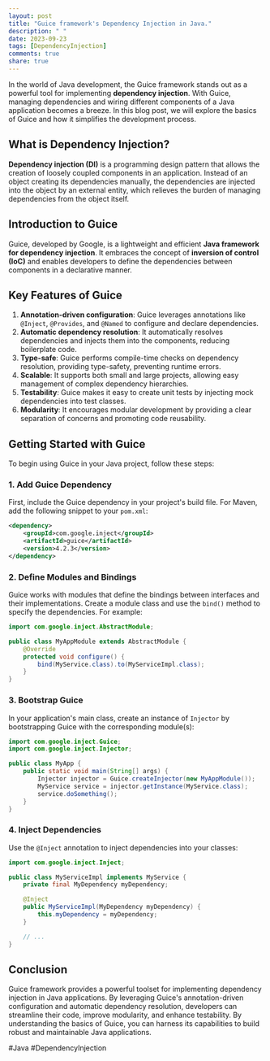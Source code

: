 ```yaml
---
layout: post
title: "Guice framework's Dependency Injection in Java."
description: " "
date: 2023-09-23
tags: [DependencyInjection]
comments: true
share: true
---
```


In the world of Java development, the Guice framework stands out as a powerful tool for implementing **dependency injection**. With Guice, managing dependencies and wiring different components of a Java application becomes a breeze. In this blog post, we will explore the basics of Guice and how it simplifies the development process.

## What is Dependency Injection?

**Dependency injection (DI)** is a programming design pattern that allows the creation of loosely coupled components in an application. Instead of an object creating its dependencies manually, the dependencies are injected into the object by an external entity, which relieves the burden of managing dependencies from the object itself.

## Introduction to Guice

Guice, developed by Google, is a lightweight and efficient **Java framework for dependency injection**. It embraces the concept of **inversion of control (IoC)** and enables developers to define the dependencies between components in a declarative manner.

## Key Features of Guice

1. **Annotation-driven configuration**: Guice leverages annotations like `@Inject`, `@Provides`, and `@Named` to configure and declare dependencies.
2. **Automatic dependency resolution**: It automatically resolves dependencies and injects them into the components, reducing boilerplate code.
3. **Type-safe**: Guice performs compile-time checks on dependency resolution, providing type-safety, preventing runtime errors.
4. **Scalable**: It supports both small and large projects, allowing easy management of complex dependency hierarchies.
5. **Testability**: Guice makes it easy to create unit tests by injecting mock dependencies into test classes.
6. **Modularity**: It encourages modular development by providing a clear separation of concerns and promoting code reusability.

## Getting Started with Guice

To begin using Guice in your Java project, follow these steps:

### 1. Add Guice Dependency

First, include the Guice dependency in your project's build file. For Maven, add the following snippet to your `pom.xml`:

```xml
<dependency>
    <groupId>com.google.inject</groupId>
    <artifactId>guice</artifactId>
    <version>4.2.3</version>
</dependency>
```

### 2. Define Modules and Bindings

Guice works with modules that define the bindings between interfaces and their implementations. Create a module class and use the `bind()` method to specify the dependencies. For example:

```java
import com.google.inject.AbstractModule;

public class MyAppModule extends AbstractModule {
    @Override
    protected void configure() {
        bind(MyService.class).to(MyServiceImpl.class);
    }
}
```

### 3. Bootstrap Guice

In your application's main class, create an instance of `Injector` by bootstrapping Guice with the corresponding module(s):

```java
import com.google.inject.Guice;
import com.google.inject.Injector;

public class MyApp {
    public static void main(String[] args) {
        Injector injector = Guice.createInjector(new MyAppModule());
        MyService service = injector.getInstance(MyService.class);
        service.doSomething();
    }
}
```
### 4. Inject Dependencies

Use the `@Inject` annotation to inject dependencies into your classes:

```java
import com.google.inject.Inject;

public class MyServiceImpl implements MyService {
    private final MyDependency myDependency;

    @Inject
    public MyServiceImpl(MyDependency myDependency) {
        this.myDependency = myDependency;
    }

    // ...
}
```

## Conclusion

Guice framework provides a powerful toolset for implementing dependency injection in Java applications. By leveraging Guice's annotation-driven configuration and automatic dependency resolution, developers can streamline their code, improve modularity, and enhance testability. By understanding the basics of Guice, you can harness its capabilities to build robust and maintainable Java applications.

#Java #DependencyInjection